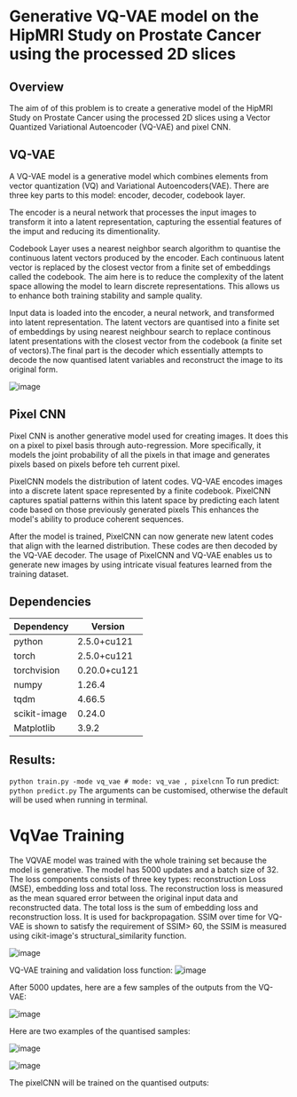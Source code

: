 # Generative VQ-VAE model on the HipMRI Study on Prostate Cancer using the processed 2D slices
## Overview
The aim of of this problem is to create a generative model of the HipMRI Study on Prostate Cancer using the processed 2D slices using a Vector Quantized Variational Autoencoder (VQ-VAE) and pixel CNN. 

## VQ-VAE
A VQ-VAE model is a generative model which combines elements from vector quantization (VQ) and Variational Autoencoders(VAE). There are three key parts to this model: encoder, decoder, codebook layer.

The encoder is a neural network that processes the input images to transform it into a latent representation, capturing the essential features of the imput and reducing its dimentionality. 

Codebook Layer uses a nearest neighbor search algorithm to quantise the continuous latent vectors produced by the encoder. Each continuous latent vector is replaced by the closest vector from a finite set of embeddings called the codebook.
The aim here is to reduce the complexity of the latent space allowing the model to learn discrete representations. This allows us to enhance both training stability and sample quality.


Input data is loaded into the encoder, a neural network, and transformed into latent representation. The latent vectors are quantised into a finite set of embeddings by using nearest neighbour search to replace continous latent presentations with the closest vector from the codebook (a finite set of vectors).The final part is the decoder which essentially attempts to decode the now quantised latent variables and reconstruct the image to its original form. 

![image](https://github.com/user-attachments/assets/9ff9b52a-d84c-4b0c-9047-ea78389c3ddd)

## Pixel CNN

Pixel CNN is another generative model used for creating images. It does this on a pixel to pixel basis through auto-regression. More specifically, it models the joint probability of all the pixels in that image and generates pixels based on pixels before teh current pixel.

PixelCNN models the distribution of latent codes. VQ-VAE encodes images into a discrete latent space represented by a finite codebook. PixelCNN captures spatial patterns within this latent space by predicting each latent code based on those previously generated pixels This enhances the model's ability to produce coherent sequences.

After the model is trained, PixelCNN can now generate new latent codes that align with the learned distribution. These codes are then decoded by the VQ-VAE decoder. The usage of PixelCNN and VQ-VAE enables us to generate new images by using intricate visual features learned from the training dataset.

## Dependencies

| Dependency | Version |
| ------------- | ------------- |
| python| 2.5.0+cu121 |
| torch| 2.5.0+cu121 |
| torchvision| 0.20.0+cu121 |
| numpy| 1.26.4 |
|tqdm|4.66.5|
| scikit-image| 0.24.0 |
| Matplotlib| 3.9.2|

## Results:

``` python train.py -mode vq_vae # mode: vq_vae , pixelcnn ```
To run predict:
``` python predict.py ```
The arguments can be customised, otherwise the default will be used when running in terminal.


# VqVae Training

The VQVAE model was trained with the whole training set because the model is generative. The model has 5000 updates and a batch size of 32. The loss components consists of three key types: reconstruction Loss (MSE), embedding loss and total loss. The reconstruction loss is measured as the mean squared error between the original input data and reconstructed data. The total loss is the sum of embedding loss and reconstruction loss. It is used for backpropagation.
SSIM over time for VQ-VAE is shown to satisfy the requirement of SSIM> 60, the SSIM is measured using cikit-image's structural_similarity function. 
<p align="center">
  
![image](https://github.com/user-attachments/assets/1fcb31a8-0276-4aa9-867b-70d921406ecc) 
</p>


VQ-VAE training and validation loss function:
![image](https://github.com/user-attachments/assets/7049951d-7db5-490e-a876-a4fd5d8807fb)

After 5000 updates, here are a few samples of the outputs from the VQ-VAE:

![image](https://github.com/user-attachments/assets/4b8f3313-842a-4ff9-84ed-320aab53b73e)

Here are two examples of the quantised samples:
<p align="center">
  
![image](https://github.com/user-attachments/assets/d0bfb478-1fc7-477d-932b-81c06a751d51)
  
![image](https://github.com/user-attachments/assets/6a32f6f6-e4f8-4ab6-b59d-1b563f130e18)
</p>

The pixelCNN will be trained on the quantised outputs:
